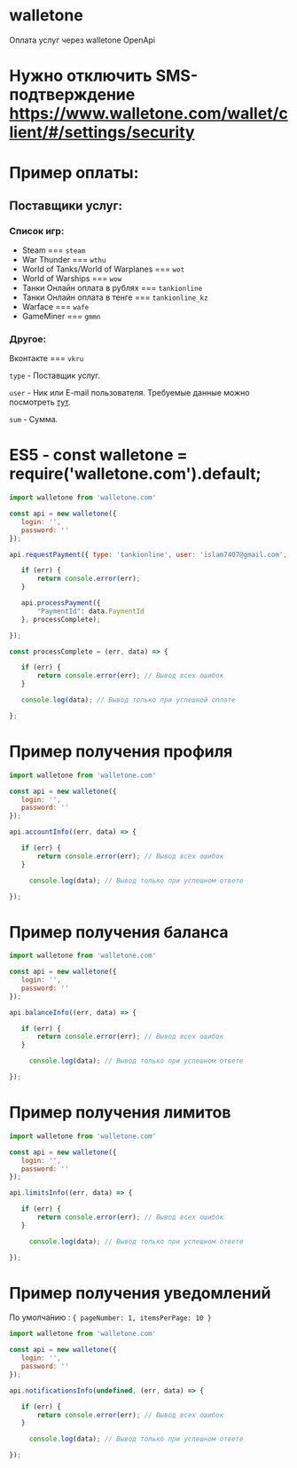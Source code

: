 # walletone
Оплата услуг через walletone OpenApi



# Нужно отключить SMS-подтверждение https://www.walletone.com/wallet/client/#/settings/security

# Пример оплаты:

## Поставщики услуг:
 
 ### Список игр:

 * Steam === `steam`
 * War Thunder === `wthu`
 * World of Tanks/World of Warplanes === `wot`
 * World of Warships === `wow`
 * Танки Онлайн оплата в рублях === `tankionline`
 * Танки Онлайн оплата в тенге === `tankionline_kz`
 * Warface === `wafe`
 * GameMiner === `gmmn`

 ### Другое:

 Вконтакте === `vkru`
 
`type` - Поставщик услуг.

`user` - Ник или E-mail пользователя. 
Требуемые данные можно посмотреть [тут](https://www.walletone.com/wallet/client/#/payment).

`sum` - Сумма.


# ES5 - const walletone = require('walletone.com').default;


 ```javascript
import walletone from 'walletone.com'

const api = new walletone({
    login: '',
    password: ''
});

api.requestPayment({ type: 'tankionline', user: 'islam7407@gmail.com', sum: '10' }, (err, data) => {

    if (err) {
        return console.error(err);
    }

    api.processPayment({
        "PaymentId": data.PaymentId
    }, processComplete);

});

const processComplete = (err, data) => {

    if (err) {
        return console.error(err); // Вывод всех ошибок
    }

    console.log(data); // Вывод только при успешной оплате

};
```


# Пример получения профиля

 ```javascript
import walletone from 'walletone.com'

const api = new walletone({
    login: '',
    password: ''
});

api.accountInfo((err, data) => {

    if (err) {
        return console.error(err); // Вывод всех ошибок
    }

      console.log(data); // Вывод только при успешном ответе

});

```

# Пример получения баланса

 ```javascript
import walletone from 'walletone.com'

const api = new walletone({
    login: '',
    password: ''
});

api.balanceInfo((err, data) => {

    if (err) {
        return console.error(err); // Вывод всех ошибок
    }

      console.log(data); // Вывод только при успешном ответе

});

```


# Пример получения лимитов

 ```javascript
import walletone from 'walletone.com'

const api = new walletone({
    login: '',
    password: ''
});

api.limitsInfo((err, data) => {

    if (err) {
        return console.error(err); // Вывод всех ошибок
    }

      console.log(data); // Вывод только при успешном ответе

});

```


# Пример получения уведомлений

По умолча́нию : `{ pageNumber: 1, itemsPerPage: 10 }`


 ```javascript
import walletone from 'walletone.com'

const api = new walletone({
    login: '',
    password: ''
});

api.notificationsInfo(undefined, (err, data) => { 

    if (err) {
        return console.error(err); // Вывод всех ошибок
    }

      console.log(data); // Вывод только при успешном ответе

});

```






